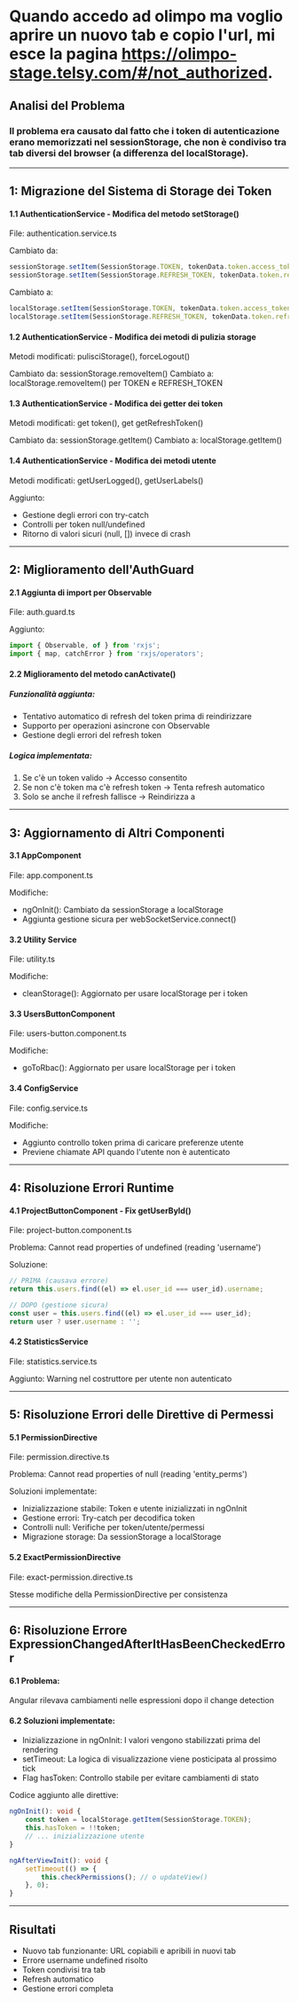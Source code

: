 # Quando accedo ad olimpo ma voglio aprire un nuovo tab e copio l'url, mi esce la pagina https://olimpo-stage.telsy.com/#/not_authorized.

## Analisi del Problema
### Il problema era causato dal fatto che i token di autenticazione erano memorizzati nel sessionStorage, che non è condiviso tra tab diversi del browser (a differenza del localStorage).

---

## 1: Migrazione del Sistema di Storage dei Token

#### 1.1 AuthenticationService - Modifica del metodo setStorage()

File: authentication.service.ts

Cambiato da:

```typescript
sessionStorage.setItem(SessionStorage.TOKEN, tokenData.token.access_token);
sessionStorage.setItem(SessionStorage.REFRESH_TOKEN, tokenData.token.refresh_token);
```

Cambiato a:

```typescript
localStorage.setItem(SessionStorage.TOKEN, tokenData.token.access_token);
localStorage.setItem(SessionStorage.REFRESH_TOKEN, tokenData.token.refresh_token);
```


#### 1.2 AuthenticationService - Modifica dei metodi di pulizia storage

Metodi modificati: pulisciStorage(), forceLogout()

Cambiato da: sessionStorage.removeItem()
Cambiato a: localStorage.removeItem() per TOKEN e REFRESH_TOKEN

#### 1.3 AuthenticationService - Modifica dei getter dei token
Metodi modificati: get token(), get getRefreshToken()

Cambiato da: sessionStorage.getItem()
Cambiato a: localStorage.getItem()

#### 1.4 AuthenticationService - Modifica dei metodi utente
Metodi modificati: getUserLogged(), getUserLabels()

Aggiunto:

- Gestione degli errori con try-catch
- Controlli per token null/undefined
- Ritorno di valori sicuri (null, []) invece di crash

---


## 2: Miglioramento dell'AuthGuard

#### 2.1 Aggiunta di import per Observable

File: auth.guard.ts

Aggiunto:
```typescript
import { Observable, of } from 'rxjs';
import { map, catchError } from 'rxjs/operators';
```

#### 2.2 Miglioramento del metodo canActivate()

##### Funzionalità aggiunta:

- Tentativo automatico di refresh del token prima di reindirizzare
- Supporto per operazioni asincrone con Observable
- Gestione degli errori del refresh token

##### Logica implementata:

1. Se c'è un token valido → Accesso consentito
2. Se non c'è token ma c'è refresh token → Tenta refresh automatico
3. Solo se anche il refresh fallisce → Reindirizza a

---


## 3: Aggiornamento di Altri Componenti
#### 3.1 AppComponent

File: app.component.ts

Modifiche:

- ngOnInit(): Cambiato da sessionStorage a localStorage
- Aggiunta gestione sicura per webSocketService.connect()

#### 3.2 Utility Service

File: utility.ts

Modifiche:

- cleanStorage(): Aggiornato per usare localStorage per i token

#### 3.3 UsersButtonComponent

File: users-button.component.ts

Modifiche:

- goToRbac(): Aggiornato per usare localStorage per i token

#### 3.4 ConfigService

File: config.service.ts

Modifiche:

- Aggiunto controllo token prima di caricare preferenze utente
- Previene chiamate API quando l'utente non è autenticato

---


## 4: Risoluzione Errori Runtime

#### 4.1 ProjectButtonComponent - Fix getUserById()

File: project-button.component.ts

Problema: Cannot read properties of undefined (reading 'username')

Soluzione:
```typescript
// PRIMA (causava errore)
return this.users.find((el) => el.user_id === user_id).username;

// DOPO (gestione sicura)
const user = this.users.find((el) => el.user_id === user_id);
return user ? user.username : '';
```

#### 4.2 StatisticsService

File: statistics.service.ts

Aggiunto: Warning nel costruttore per utente non autenticato

---


## 5: Risoluzione Errori delle Direttive di Permessi

#### 5.1 PermissionDirective

File: permission.directive.ts

Problema: Cannot read properties of null (reading 'entity_perms')

Soluzioni implementate:

- Inizializzazione stabile: Token e utente inizializzati in ngOnInit
- Gestione errori: Try-catch per decodifica token
- Controlli null: Verifiche per token/utente/permessi
- Migrazione storage: Da sessionStorage a localStorage

#### 5.2 ExactPermissionDirective

File: exact-permission.directive.ts

Stesse modifiche della PermissionDirective per consistenza

---


## 6: Risoluzione Errore ExpressionChangedAfterItHasBeenCheckedError

#### 6.1 Problema:

Angular rilevava cambiamenti nelle espressioni dopo il change detection

#### 6.2 Soluzioni implementate:

- Inizializzazione in ngOnInit: I valori vengono stabilizzati prima del rendering
- setTimeout: La logica di visualizzazione viene posticipata al prossimo tick
- Flag hasToken: Controllo stabile per evitare cambiamenti di stato

Codice aggiunto alle direttive:

```typescript
ngOnInit(): void {
    const token = localStorage.getItem(SessionStorage.TOKEN);
    this.hasToken = !!token;
    // ... inizializzazione utente
}

ngAfterViewInit(): void {
    setTimeout(() => {
        this.checkPermissions(); // o updateView()
    }, 0);
}
```

---


## Risultati

- Nuovo tab funzionante: URL copiabili e apribili in nuovi tab
- Errore username undefined risolto
- Token condivisi tra tab
- Refresh automatico
- Gestione errori completa
